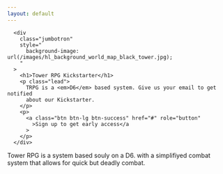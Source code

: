 ```yaml
---
layout: default
---
```


      <div
        class="jumbotron"
        style="
          background-image: url(/images/hl_background_world_map_black_tower.jpg);
        "
      >
        <h1>Tower RPG Kickstarter</h1>
        <p class="lead">
          TRPG is a <em>D6</em> based system. Give us your email to get notified
          about our Kickstarter.
        </p>
        <p>
          <a class="btn btn-lg btn-success" href="#" role="button"
            >Sign up to get early access</a
          >
        </p>
      </div>

Tower RPG is a system based souly on a D6. with a simplifiyed combat system that allows for quick but deadly combat.
